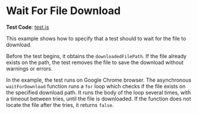 # Wait For File Download

**Test Code**: [test.js](test.js)

This example shows how to specify that a test should to wait for the file to download.

Before the test begins, it obtains the `downloadedFilePath`. If the file already exists on the path, the test removes the file to save the download without warnings or errors.

In the example, the test runs on Google Chrome browser. The asynchronous `waitForDownload` function runs a `for` loop which checks if the file exists on the specified download path. It runs the body of the loop several times, with a timeout between tries, until the file is downloaded. If the function does not locate the file after the tries, it returns `false`.
